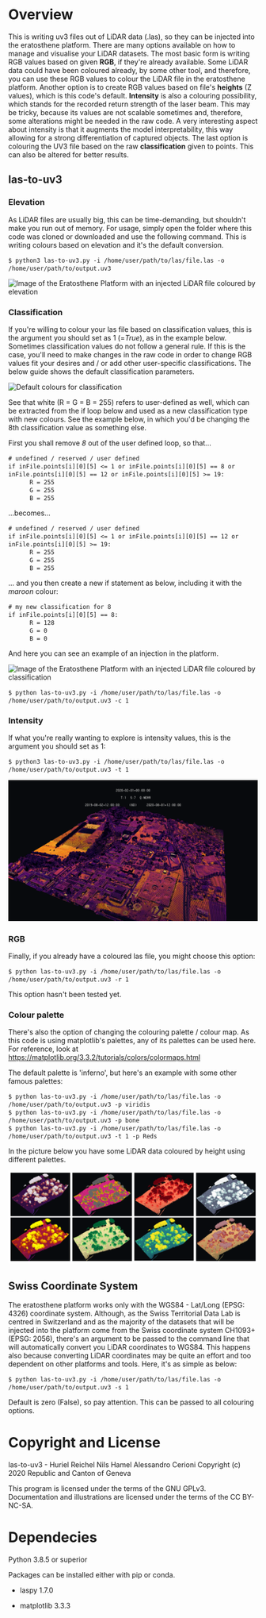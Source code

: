 # Overview

This is writing uv3 files out of LiDAR data (.las), so they can be injected into the eratosthene platform. There are many options available on how to manage and visualise your LiDAR datasets. The most basic form is writing RGB values based on given **RGB**, if they're already available. Some LiDAR data could have been coloured already, by some other tool, and therefore, you can use these RGB values to colour the LiDAR file in the eratosthene platform. Another option is to create RGB values based on file's **heights** (Z values), which is this code's default. **Intensity** is also a colouring possibility, which stands for the recorded return strength of the laser beam. This may be tricky, because its values are not scalable sometimes and, therefore, some alterations might be needed in the raw code. A very interesting aspect about intensity is that it augments the model interpretability, this way allowing for a strong differentiation of captured objects. The last option is colouring the UV3 file based on the raw **classification** given to points. This can also be altered for better results.

## las-to-uv3

### Elevation

As LiDAR files are usually big, this can be time-demanding, but shouldn't make you run out of memory. For usage, simply open the folder where this code was cloned or downloaded and use the following command. This is writing colours based on elevation and it's the default conversion.

```
$ python3 las-to-uv3.py -i /home/user/path/to/las/file.las -o /home/user/path/to/output.uv3 
```

![Image of the Eratosthene Platform with an injected LiDAR file coloured by elevation](frauenfeld_height.png)

### Classification

If you're willing to colour your las file based on classification values, this is the argument you should set as 1 (=*True*), as in the example below. Sometimes classification values do not follow a general rule. If this is the case, you'll need to make changes in the raw code in order to change RGB values fit your desires and / or add other user-specific classifications. The below guide shows the default classification parameters.

![Default colours for classification](colour_guide.png)

See that white (R = G = B = 255) refers to user-defined as well, which can be extracted from the if loop below and used as a new classification type with new colours. See the example below, in which you'd be changing the 8th classification value as something else. 

First you shall remove *8* out of the user defined loop, so that...

```
# undefined / reserved / user defined
if inFile.points[i][0][5] <= 1 or inFile.points[i][0][5] == 8 or inFile.points[i][0][5] == 12 or inFile.points[i][0][5] >= 19:
      R = 255
      G = 255
      B = 255
```

...becomes...

```
# undefined / reserved / user defined
if inFile.points[i][0][5] <= 1 or inFile.points[i][0][5] == 12 or inFile.points[i][0][5] >= 19:
      R = 255
      G = 255
      B = 255
```

... and you then create a new if statement as below, including it with the *maroon* colour:

```
# my new classification for 8
if inFile.points[i][0][5] == 8:
      R = 128
      G = 0
      B = 0
```

And here you can see an example of an injection in the platform.

![Image of the Eratosthene Platform with an injected LiDAR file coloured by classification](bassenges_class.png)

```
$ python las-to-uv3.py -i /home/user/path/to/las/file.las -o /home/user/path/to/output.uv3 -c 1
```

### Intensity

If what you're really wanting to explore is intensity values, this is the argument you should set as 1:

```
$ python3 las-to-uv3.py -i /home/user/path/to/las/file.las -o /home/user/path/to/output.uv3 -t 1
```

![Image of the Eratosthene Platform with an injected LiDAR file coloured by classification](doc/bassenges_intensity.png)


### RGB

Finally, if you already have a coloured las file, you might choose this option:

```
$ python las-to-uv3.py -i /home/user/path/to/las/file.las -o /home/user/path/to/output.uv3 -r 1
```

This option hasn't been tested yet. 

### Colour palette

There's also the option of changing the colouring palette / colour map. As this code is using matplotlib's palettes, any of its palettes can be used here. For reference, look at https://matplotlib.org/3.3.2/tutorials/colors/colormaps.html

The default palette is 'inferno', but here's an example with some other famous palettes:

```
$ python las-to-uv3.py -i /home/user/path/to/las/file.las -o /home/user/path/to/output.uv3 -p viridis
$ python las-to-uv3.py -i /home/user/path/to/las/file.las -o /home/user/path/to/output.uv3 -p bone
$ python las-to-uv3.py -i /home/user/path/to/las/file.las -o /home/user/path/to/output.uv3 -t 1 -p Reds
```
In the picture below you have some LiDAR data coloured by height using different palettes.  

![Same LiDAR dataset injected in the eratosthene platform with different colour palettes](doc/palettes.png)

## Swiss Coordinate System

The eratosthene platform works only with the WGS84 - Lat/Long (EPSG: 4326) coordinate system. Although, as the Swiss Territorial Data Lab is centred in Switzerland and as the majority of the datasets that will be injected into the platform come from the Swiss coordinate system CH1093+ (EPSG: 2056), there's an argument to be passed to the command line that will automatically convert you LiDAR coordinates to WGS84. This happens also because converting LiDAR coordinates may be quite an effort and too dependent on other platforms and tools. Here, it's as simple as below:

```
$ python las-to-uv3.py -i /home/user/path/to/las/file.las -o /home/user/path/to/output.uv3 -s 1
```

Default is zero (False), so pay attention. This can be passed to all colouring options.

# Copyright and License

las-to-uv3 - Huriel Reichel Nils Hamel Alessandro Cerioni
Copyright (c) 2020 Republic and Canton of Geneva

This program is licensed under the terms of the GNU GPLv3. Documentation and illustrations are licensed under the terms of the CC BY-NC-SA.

# Dependecies 

Python 3.8.5 or superior

Packages can be installed either with pip or conda.

* laspy 1.7.0

* matplotlib 3.3.3
